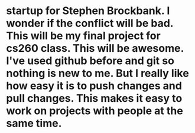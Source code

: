 # startup for Stephen Brockbank. I wonder if the conflict will be bad. This will be my final project for cs260 class. This will be awesome. I've used github before and git so nothing is new to me. But I really like how easy it is to push changes and pull changes. This makes it easy to work on projects with people at the same time.
